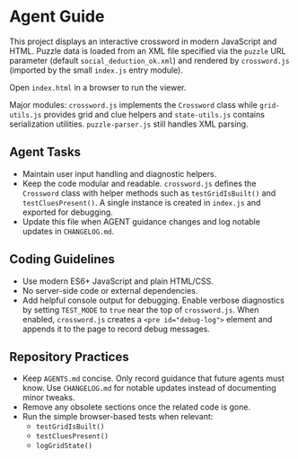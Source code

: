 # Agent Guide

This project displays an interactive crossword in modern JavaScript and HTML.
Puzzle data is loaded from an XML file specified via the `puzzle` URL parameter
(default `social_deduction_ok.xml`) and rendered by `crossword.js` (imported by
the small `index.js` entry module).

Open `index.html` in a browser to run the viewer.

Major modules: `crossword.js` implements the `Crossword` class while
`grid-utils.js` provides grid and clue helpers and `state-utils.js`
contains serialization utilities. `puzzle-parser.js` still handles XML
parsing.
## Agent Tasks
- Maintain user input handling and diagnostic helpers.
- Keep the code modular and readable. `crossword.js` defines the `Crossword`
  class with helper methods such as `testGridIsBuilt()` and `testCluesPresent()`.
  A single instance is created in `index.js` and exported for debugging.
- Update this file when AGENT guidance changes and log notable updates in
  `CHANGELOG.md`.

## Coding Guidelines
- Use modern ES6+ JavaScript and plain HTML/CSS.
- No server-side code or external dependencies.
- Add helpful console output for debugging. Enable verbose diagnostics by setting
  `TEST_MODE` to `true` near the top of `crossword.js`.
  When enabled, `crossword.js` creates a `<pre id="debug-log">` element and
  appends it to the page to record debug messages.

## Repository Practices
- Keep `AGENTS.md` concise. Only record guidance that future agents must know.
  Use `CHANGELOG.md` for notable updates instead of documenting minor tweaks.
- Remove any obsolete sections once the related code is gone.
- Run the simple browser-based tests when relevant:
  - `testGridIsBuilt()`
  - `testCluesPresent()`
  - `logGridState()`

